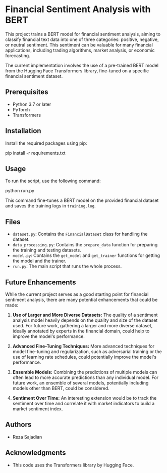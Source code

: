 # Financial Sentiment Analysis with BERT

This project trains a BERT model for financial sentiment analysis, aiming to classify financial text data into one of three categories: positive, negative, or neutral sentiment. This sentiment can be valuable for many financial applications, including trading algorithms, market analysis, or economic forecasting.

The current implementation involves the use of a pre-trained BERT model from the Hugging Face Transformers library, fine-tuned on a specific financial sentiment dataset.

## Prerequisites

- Python 3.7 or later
- PyTorch
- Transformers

## Installation

Install the required packages using pip:

pip install -r requirements.txt


## Usage

To run the script, use the following command:

python run.py


This command fine-tunes a BERT model on the provided financial dataset and saves the training logs in `training.log`.

## Files

- `dataset.py`: Contains the `FinancialDataset` class for handling the dataset.
- `data_processing.py`: Contains the `prepare_data` function for preparing the training and testing datasets.
- `model.py`: Contains the `get_model` and `get_trainer` functions for getting the model and the trainer.
- `run.py`: The main script that runs the whole process.

## Future Enhancements

While the current project serves as a good starting point for financial sentiment analysis, there are many potential enhancements that could be made:

1. **Use of Larger and More Diverse Datasets:** The quality of a sentiment analysis model heavily depends on the quality and size of the dataset used. For future work, gathering a larger and more diverse dataset, ideally annotated by experts in the financial domain, could help to improve the model's performance.

2. **Advanced Fine-Tuning Techniques:** More advanced techniques for model fine-tuning and regularization, such as adversarial training or the use of learning rate schedules, could potentially improve the model's performance.

3. **Ensemble Models:** Combining the predictions of multiple models can often lead to more accurate predictions than any individual model. For future work, an ensemble of several models, potentially including models other than BERT, could be considered.

4. **Sentiment Over Time:** An interesting extension would be to track the sentiment over time and correlate it with market indicators to build a market sentiment index.

## Authors

- Reza Sajadian

## Acknowledgments

- This code uses the Transformers library by Hugging Face.
